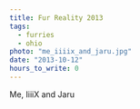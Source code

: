 ```yaml
---
title: Fur Reality 2013
tags:
  - furries
  - ohio
photo: "me_iiiix_and_jaru.jpg"
date: "2013-10-12"
hours_to_write: 0
---
```


Me, IiiiX and Jaru
